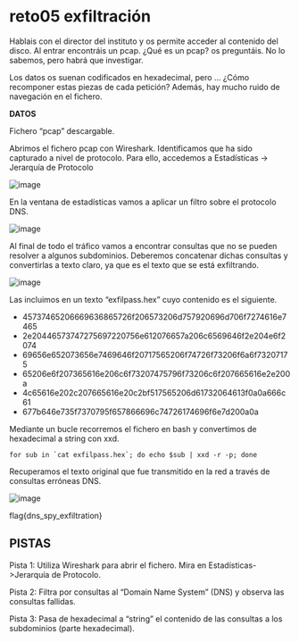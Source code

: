 # reto05 exfiltración

Hablais con el director del instituto y os permite acceder al contenido del disco. Al entrar encontráis un pcap. ¿Qué es un pcap? os preguntáis. No lo sabemos, pero habrá que investigar. 

Los datos os suenan codificados en hexadecimal, pero ... ¿Cómo recomponer estas piezas de cada petición? Además, hay mucho ruido de navegación en el fichero.

**DATOS**

Fichero “pcap” descargable.

Abrimos el fichero pcap con Wireshark. Identificamos que ha sido capturado a nivel de protocolo. Para ello, accedemos a Estadísticas -> Jerarquía de Protocolo 

![image](https://user-images.githubusercontent.com/69391590/123674902-0d6ecc80-d83a-11eb-9e10-a2a52d96c9c4.png)

En la ventana de estadísticas vamos a aplicar un filtro sobre el protocolo DNS.

![image](https://user-images.githubusercontent.com/69391590/123674989-25dee700-d83a-11eb-93a8-7886e7d0fef6.png)


Al final de todo el tráfico vamos a encontrar consultas que no se pueden resolver a algunos subdominios. Deberemos concatenar dichas consultas y convertirlas a texto claro, ya que es el texto que se está exfiltrando. 


![image](https://user-images.githubusercontent.com/69391590/123675104-427b1f00-d83a-11eb-9f26-5b994fafd866.png)


Las incluimos en un texto “exfilpass.hex” cuyo contenido es el siguiente.  

- 45737465206669636865726f206573206d757920696d706f7274616e7465 
- 2e20446573747275697220756e612076657a206c6569646f2e204e6f2074 
- 69656e652073656e7469646f20717565206f74726f73206f6a6f73207175 
- 65206e6f207365616e206c6f73207475796f73206c6f207665616e2e200a 
- 4c65616e202c207665616e20c2bf517565206d61732064613f0a0a666c61 
- 677b646e735f7370795f657866696c74726174696f6e7d200a0a 

Mediante un bucle recorremos el fichero en bash y convertimos de hexadecimal a string con xxd.  

```for sub in `cat exfilpass.hex`; do echo $sub | xxd -r -p; done```

Recuperamos el texto original que fue transmitido en la red a través de consultas erróneas DNS. 


![image](https://user-images.githubusercontent.com/69391590/123675671-e95fbb00-d83a-11eb-8e1d-e1578157ee8e.png)


 flag{dns_spy_exfiltration} 
 
 
## PISTAS

Pista 1: Utiliza Wireshark para abrir el fichero. Mira en Estadísticas->Jerarquía de Protocolo. 

Pista 2: Filtra por consultas al “Domain Name System” (DNS) y observa las consultas fallidas. 

Pista 3:   Pasa de hexadecimal a “string” el contenido de las consultas a los subdominios (parte hexadecimal).
